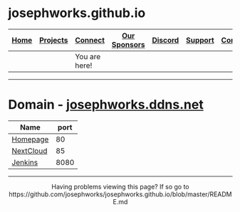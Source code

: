 # josephworks.github.io

| [Home](README.md) | [Projects](PROJECTS.md) | [Connect](CONNECT.md) | [Our Sponsors](SPONSORS.md) | [Discord](DISCORD.md) | [Support](SUPPORT.md) | [Contribute](CONTRIBUTE.md) | [Our GitHub](http://github.com/josephworks) |
|-------------------|-------------------------|-----------------------|-----------------------------|-----------------------|-----------------------|-----------------------------|--------------------------------------|
||| You are here!     |                         |                       |                             |                       |                       |                             |                                      |
------

# Domain - [josephworks.ddns.net](http://josephworks.ddns.net)

| Name  | port |
|---------|------|
| [Homepage](http://josephworks.ddns.net:80)   | 80 |
| [NextCloud](http://josephworks.ddns.net:8081)   | 85 |
| [Jenkins](http://josephworks.ddns.net:8080) | 8080 |

------
<p align="center">Having problems viewing this page? If so go to https://github.com/josephworks/josephworks.github.io/blob/master/README.md </p>
